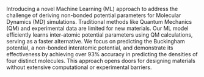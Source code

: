 Introducing a novel Machine Learning (ML) approach to address the challenge of deriving non-bonded potential parameters for Molecular Dynamics (MD) simulations. Traditional methods like Quantum Mechanics (QM) and experimental data are limited for new materials. Our ML model efficiently learns inter-atomic potential parameters using QM calculations, serving as a faster alternative. We focus on predicting the Buckingham potential, a non-bonded interatomic potential, and demonstrate its effectiveness by achieving over 93% accuracy in predicting the densities of four distinct molecules. This approach opens doors for designing materials without extensive computational or experimental barriers.

